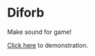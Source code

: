 # Diforb
Make sound for game!

[Click here](https://sekhno.github.io/Diforb_old_app/) to demonstration.
